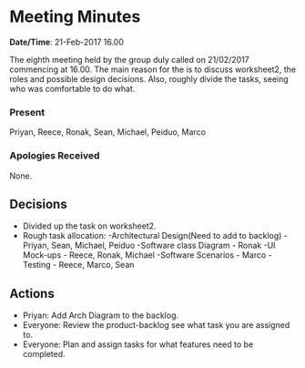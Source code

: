 
# Meeting Minutes

**Date/Time**: 21-Feb-2017 16.00

The eighth meeting held by the group duly called on 21/02/2017 commencing at 16.00.
The main reason for the is to discuss worksheet2, the roles and possible design decisions. Also, roughly divide the tasks, seeing who was comfortable to do what.
### Present

Priyan, Reece, Ronak, Sean, Michael, Peiduo, Marco

### Apologies Received 

None.

## Decisions

- Divided up the task on worksheet2.
- Rough task allocation: 
	-Architectural Design(Need to add to backlog) - Priyan, Sean, Michael, Peiduo
	-Software class Diagram - Ronak
	-UI Mock-ups - Reece, Ronak, Michael
	-Software Scenarios - Marco
	-Testing - Reece, Marco, Sean


## Actions
- Priyan: Add Arch Diagram to the backlog.
- Everyone: Review the product-backlog see what task you are assigned to.
- Everyone: Plan and assign tasks for what features need to be completed.





